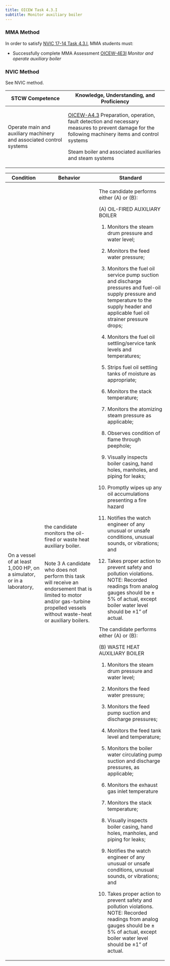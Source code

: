 ```yaml
---
title: OICEW Task 4.3.I 
subtitle: Monitor auxiliary boiler
---
```



### MMA Method

In order to satisfy  [NVIC 17-14  Task  4.3.I](/stcw23/assets/images/nvic-17-14.pdf), MMA students must:

* Successfully complete MMA Assessment  [OICEW-4E3I](OICEW-4E3I) *Monitor and operate auxiliary boiler*


### NVIC Method

<a onclick="togglevisibility('nvic_methods')" >See NVIC method.</a>

<div id='nvic_methods' class='hide'>

<table>
<thead>
<tr>
<th class='forty'> STCW Competence </th>
<th class='sixty'> Knowledge, Understanding, and Proficiency </th>
</tr>
</thead>




<tbody>
<tr><td markdown='1'>

Operate main and auxiliary machinery and associated control systems

</td><td markdown='1'>

[OICEW-A4.3](../../tables/31.html#OICEW-A4.3) Preparation, operation, fault detection and necessary measures to prevent damage for the following machinery  items and control systems 

Steam boiler and associated auxiliaries and steam systems

</td></tr>


</tbody>
</table>


<table>
<thead>
<tr><th class='twenty'>  Condition </th><th class='twenty'> Behavior </th><th  class='sixty'>Standard </th></tr>
</thead>
<tbody >



<tr><td markdown='1'>

On a vessel of at least 1,000 HP, on a simulator, or in a laboratory,

</td><td markdown='1'>

the candidate monitors the oil-fired or waste heat auxiliary boiler.

<br>

<div class="tooltip">Note 3
<span class="tooltiptext">
A candidate who does not perform this task will receive an endorsement that is limited to motor and/or gas-turbine propelled vessels without waste-heat or auxiliary boilers.
</span>
</div>


</td><td markdown='1'>

The candidate performs either (A) or (B): 

(A) OIL-FIRED AUXILIARY BOILER

1. Monitors the steam drum pressure and water level;

2. Monitors the feed water pressure;

3. Monitors the fuel oil service pump suction and discharge pressures and fuel-oil supply pressure and temperature to the supply header and applicable fuel oil strainer pressure drops;

4. Monitors the fuel oil settling/service tank levels and temperatures;

5. Strips fuel oil settling tanks of moisture as appropriate;

6. Monitors the stack temperature;

7. Monitors the atomizing steam pressure as applicable;

8. Observes condition of flame through peephole;

9. Visually inspects boiler casing, hand holes, manholes, and piping for leaks;

10. Promptly wipes up any oil accumulations presenting a fire hazard

11. Notifies the watch engineer of any unusual or unsafe conditions, unusual sounds, or vibrations; and

12. Takes proper action to prevent safety and pollution violations. NOTE:  Recorded readings from analog gauges should be ± 5% of actual, except boiler water level should be ±1” of actual. 

The candidate performs either (A) or (B): 

(B) WASTE HEAT AUXILIARY BOILER

1. Monitors the steam drum pressure and water level;

2. Monitors the feed water pressure;

3. Monitors the feed pump suction and discharge pressures;

4. Monitors the feed tank level and temperature;

5. Monitors the boiler water circulating pump suction and discharge pressures, as applicable;

6. Monitors the exhaust gas inlet temperature

7. Monitors the stack temperature;

8. Visually inspects boiler casing, hand holes, manholes, and piping for leaks;

9. Notifies the watch engineer of any unusual or unsafe conditions, unusual sounds, or vibrations; and

10. Takes proper action to prevent safety and pollution violations. NOTE:  Recorded readings from analog gauges should be ± 5% of actual, except boiler water level should be ±1” of actual.

</td></tr>
</tbody>
</table>
</div>
